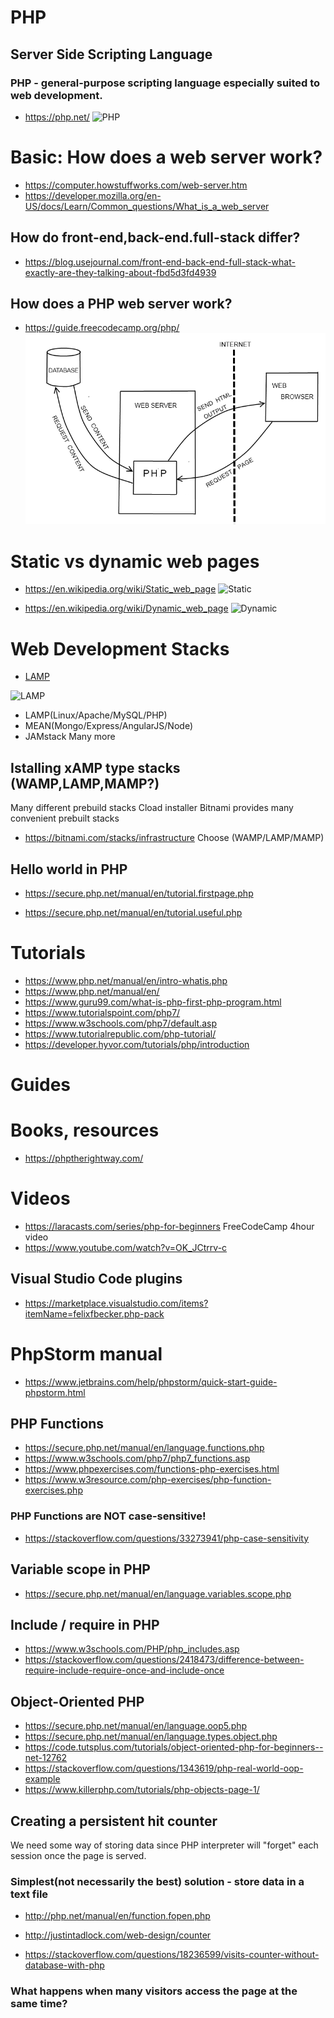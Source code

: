 # PHP
## Server Side Scripting Language
### PHP - general-purpose scripting language especially suited to web development.

* https://php.net/
![PHP](https://upload.wikimedia.org/wikipedia/commons/thumb/2/27/PHP-logo.svg/1422px-PHP-logo.svg.png)


# Basic: How does a web server work? 
* https://computer.howstuffworks.com/web-server.htm
* https://developer.mozilla.org/en-US/docs/Learn/Common_questions/What_is_a_web_server

## How do front-end,back-end.full-stack differ?
* https://blog.usejournal.com/front-end-back-end-full-stack-what-exactly-are-they-talking-about-fbd5d3fd4939


## How does a PHP web server work?
* https://guide.freecodecamp.org/php/
![PHP work](https://github.com/xeroxism/myImages/blob/master/FCC_guides/PHP-server-model.png?raw=true)


# Static vs dynamic web pages
* https://en.wikipedia.org/wiki/Static_web_page
![Static](https://upload.wikimedia.org/wikipedia/commons/thumb/5/57/Scheme_static_page_en.svg/750px-Scheme_static_page_en.svg.png)

* https://en.wikipedia.org/wiki/Dynamic_web_page
![Dynamic](https://upload.wikimedia.org/wikipedia/commons/thumb/4/4f/Scheme_dynamic_page_en.svg/750px-Scheme_dynamic_page_en.svg.png)

# Web Development Stacks

* [LAMP](https://en.wikipedia.org/wiki/LAMP_%28software_bundle%29)

![LAMP](https://upload.wikimedia.org/wikipedia/commons/thumb/8/82/LAMP_software_bundle.svg/600px-LAMP_software_bundle.svg.png)

* LAMP(Linux/Apache/MySQL/PHP)
* MEAN(Mongo/Express/AngularJS/Node)
* JAMstack
Many more

## Istalling xAMP type stacks (WAMP,LAMP,MAMP?)

Many different prebuild stacks
Cload installer Bitnami provides many convenient prebuilt stacks
* https://bitnami.com/stacks/infrastructure
Choose (WAMP/LAMP/MAMP)

## Hello world in PHP
* https://secure.php.net/manual/en/tutorial.firstpage.php

* https://secure.php.net/manual/en/tutorial.useful.php

# Tutorials

* https://www.php.net/manual/en/intro-whatis.php
* https://www.php.net/manual/en/
* https://www.guru99.com/what-is-php-first-php-program.html
* https://www.tutorialspoint.com/php7/
* https://www.w3schools.com/php7/default.asp
* https://www.tutorialrepublic.com/php-tutorial/
* https://developer.hyvor.com/tutorials/php/introduction

# Guides
# Books, resources

* https://phptherightway.com/

# Videos
* https://laracasts.com/series/php-for-beginners
FreeCodeCamp 4hour video
* https://www.youtube.com/watch?v=OK_JCtrrv-c

## Visual Studio Code plugins

* https://marketplace.visualstudio.com/items?itemName=felixfbecker.php-pack

# PhpStorm manual
* https://www.jetbrains.com/help/phpstorm/quick-start-guide-phpstorm.html

## PHP Functions
* https://secure.php.net/manual/en/language.functions.php
* https://www.w3schools.com/php7/php7_functions.asp
* https://www.phpexercises.com/functions-php-exercises.html
* https://www.w3resource.com/php-exercises/php-function-exercises.php

### PHP Functions are NOT case-sensitive!
* https://stackoverflow.com/questions/33273941/php-case-sensitivity

## Variable scope in PHP
* https://secure.php.net/manual/en/language.variables.scope.php


## Include / require in PHP
* https://www.w3schools.com/PHP/php_includes.asp
* https://stackoverflow.com/questions/2418473/difference-between-require-include-require-once-and-include-once

## Object-Oriented PHP
* https://secure.php.net/manual/en/language.oop5.php
* https://secure.php.net/manual/en/language.types.object.php
* https://code.tutsplus.com/tutorials/object-oriented-php-for-beginners--net-12762
* https://stackoverflow.com/questions/1343619/php-real-world-oop-example
* https://www.killerphp.com/tutorials/php-objects-page-1/



## Creating a persistent hit counter

We need some way of storing data since PHP interpreter will "forget" each session once the page is served.

### Simplest(not necessarily the best) solution - store data in a text file
* http://php.net/manual/en/function.fopen.php

* http://justintadlock.com/web-design/counter
* https://stackoverflow.com/questions/18236599/visits-counter-without-database-with-php

### What happens when  many visitors access the page at the same time?

